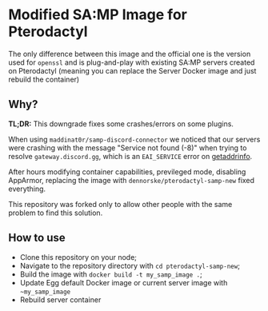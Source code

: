 # Modified SA:MP Image for Pterodactyl

The only difference between this image and the official one is the version used for `openssl` and is plug-and-play with existing SA:MP servers created on Pterodactyl (meaning you can replace the Server Docker image and just rebuild the container)

## Why?

**TL;DR:** This downgrade fixes some crashes/errors on some plugins.

When using `maddinat0r/samp-discord-connector` we noticed that our servers were crashing with the message "Service not found (-8)" when trying to resolve `gateway.discord.gg`, which is an `EAI_SERVICE` error on [getaddrinfo](http://man7.org/linux/man-pages/man3/getaddrinfo.3.html).

After hours modifying container capabilities, previleged mode, disabling AppArmor, replacing the image with `dennorske/pterodactyl-samp-new` fixed everything.

This repository was forked only to allow other people with the same problem to find this solution.

## How to use

  * Clone this repository on your node;
  * Navigate to the repository directory with `cd pterodactyl-samp-new`;
  * Build the image with `docker build -t my_samp_image .`;
  * Update Egg default Docker image or current server image with `~my_samp_image`
  * Rebuild server container
